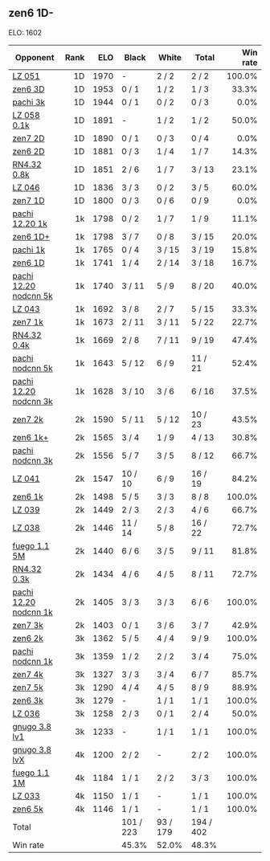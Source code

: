 ## zen6 1D- ##

ELO: 1602

Opponent | Rank | ELO | Black | White | Total | Win rate
---------|-----:|----:|-------|-------|-------|-------:
[LZ 051](LZ%20051.md) | 1D | 1970 | - | 2 / 2 | 2 / 2 | 100.0%
[zen6 3D](zen6%203D.md) | 1D | 1953 | 0 / 1 | 1 / 2 | 1 / 3 | 33.3%
[pachi 3k](pachi%203k.md) | 1D | 1944 | 0 / 1 | 0 / 2 | 0 / 3 | 0.0%
[LZ 058 0.1k](LZ%20058%200.1k.md) | 1D | 1891 | - | 1 / 2 | 1 / 2 | 50.0%
[zen7 2D](zen7%202D.md) | 1D | 1890 | 0 / 1 | 0 / 3 | 0 / 4 | 0.0%
[zen6 2D](zen6%202D.md) | 1D | 1881 | 0 / 3 | 1 / 4 | 1 / 7 | 14.3%
[RN4.32 0.8k](RN4.32%200.8k.md) | 1D | 1851 | 2 / 6 | 1 / 7 | 3 / 13 | 23.1%
[LZ 046](LZ%20046.md) | 1D | 1836 | 3 / 3 | 0 / 2 | 3 / 5 | 60.0%
[zen7 1D](zen7%201D.md) | 1D | 1800 | 0 / 3 | 0 / 6 | 0 / 9 | 0.0%
[pachi 12.20 1k](pachi%2012.20%201k.md) | 1k | 1798 | 0 / 2 | 1 / 7 | 1 / 9 | 11.1%
[zen6 1D+](zen6%201D+.md) | 1k | 1798 | 3 / 7 | 0 / 8 | 3 / 15 | 20.0%
[pachi 1k](pachi%201k.md) | 1k | 1765 | 0 / 4 | 3 / 15 | 3 / 19 | 15.8%
[zen6 1D](zen6%201D.md) | 1k | 1741 | 1 / 4 | 2 / 14 | 3 / 18 | 16.7%
[pachi 12.20 nodcnn 5k](pachi%2012.20%20nodcnn%205k.md) | 1k | 1740 | 3 / 11 | 5 / 9 | 8 / 20 | 40.0%
[LZ 043](LZ%20043.md) | 1k | 1692 | 3 / 8 | 2 / 7 | 5 / 15 | 33.3%
[zen7 1k](zen7%201k.md) | 1k | 1673 | 2 / 11 | 3 / 11 | 5 / 22 | 22.7%
[RN4.32 0.4k](RN4.32%200.4k.md) | 1k | 1669 | 2 / 8 | 7 / 11 | 9 / 19 | 47.4%
[pachi nodcnn 5k](pachi%20nodcnn%205k.md) | 1k | 1643 | 5 / 12 | 6 / 9 | 11 / 21 | 52.4%
[pachi 12.20 nodcnn 3k](pachi%2012.20%20nodcnn%203k.md) | 1k | 1628 | 3 / 10 | 3 / 6 | 6 / 16 | 37.5%
[zen7 2k](zen7%202k.md) | 2k | 1590 | 5 / 11 | 5 / 12 | 10 / 23 | 43.5%
[zen6 1k+](zen6%201k+.md) | 2k | 1565 | 3 / 4 | 1 / 9 | 4 / 13 | 30.8%
[pachi nodcnn 3k](pachi%20nodcnn%203k.md) | 2k | 1556 | 5 / 7 | 3 / 5 | 8 / 12 | 66.7%
[LZ 041](LZ%20041.md) | 2k | 1547 | 10 / 10 | 6 / 9 | 16 / 19 | 84.2%
[zen6 1k](zen6%201k.md) | 2k | 1498 | 5 / 5 | 3 / 3 | 8 / 8 | 100.0%
[LZ 039](LZ%20039.md) | 2k | 1449 | 2 / 3 | 2 / 3 | 4 / 6 | 66.7%
[LZ 038](LZ%20038.md) | 2k | 1446 | 11 / 14 | 5 / 8 | 16 / 22 | 72.7%
[fuego 1.1 5M](fuego%201.1%205M.md) | 2k | 1440 | 6 / 6 | 3 / 5 | 9 / 11 | 81.8%
[RN4.32 0.3k](RN4.32%200.3k.md) | 2k | 1434 | 4 / 6 | 4 / 5 | 8 / 11 | 72.7%
[pachi 12.20 nodcnn 1k](pachi%2012.20%20nodcnn%201k.md) | 2k | 1405 | 3 / 3 | 3 / 3 | 6 / 6 | 100.0%
[zen7 3k](zen7%203k.md) | 2k | 1403 | 0 / 1 | 3 / 6 | 3 / 7 | 42.9%
[zen6 2k](zen6%202k.md) | 3k | 1362 | 5 / 5 | 4 / 4 | 9 / 9 | 100.0%
[pachi nodcnn 1k](pachi%20nodcnn%201k.md) | 3k | 1359 | 1 / 2 | 2 / 2 | 3 / 4 | 75.0%
[zen7 4k](zen7%204k.md) | 3k | 1327 | 3 / 3 | 3 / 4 | 6 / 7 | 85.7%
[zen7 5k](zen7%205k.md) | 3k | 1290 | 4 / 4 | 4 / 5 | 8 / 9 | 88.9%
[zen6 3k](zen6%203k.md) | 3k | 1279 | - | 1 / 1 | 1 / 1 | 100.0%
[LZ 036](LZ%20036.md) | 3k | 1258 | 2 / 3 | 0 / 1 | 2 / 4 | 50.0%
[gnugo 3.8 lv1](gnugo%203.8%20lv1.md) | 3k | 1233 | - | 1 / 1 | 1 / 1 | 100.0%
[gnugo 3.8 lvX](gnugo%203.8%20lvX.md) | 4k | 1200 | 2 / 2 | - | 2 / 2 | 100.0%
[fuego 1.1 1M](fuego%201.1%201M.md) | 4k | 1184 | 1 / 1 | 2 / 2 | 3 / 3 | 100.0%
[LZ 033](LZ%20033.md) | 4k | 1150 | 1 / 1 | - | 1 / 1 | 100.0%
[zen6 5k](zen6%205k.md) | 4k | 1146 | 1 / 1 | - | 1 / 1 | 100.0%
Total | | | 101 / 223 | 93 / 179 | 194 / 402 | 
Win rate| | | 45.3% | 52.0% | 48.3% | 
